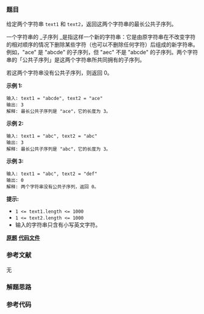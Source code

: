 ### 题目
给定两个字符串 `text1` 和 `text2`，返回这两个字符串的最长公共子序列。

一个字符串的  _子序列  _是指这样一个新的字符串：它是由原字符串在不改变字符的相对顺序的情况下删除某些字符（也可以不删除任何字符）后组成的新字符串。  
例如，"ace" 是 "abcde" 的子序列，但 "aec" 不是 "abcde" 的子序列。两个字符串的「公共子序列」是这两个字符串所共同拥有的子序列。

若这两个字符串没有公共子序列，则返回 0。



**示例 1:**

    
    
    输入: text1 = "abcde", text2 = "ace" 
    输出: 3  
    解释: 最长公共子序列是 "ace"，它的长度为 3。
    

**示例 2:**

    
    
    输入: text1 = "abc", text2 = "abc"
    输出: 3
    解释: 最长公共子序列是 "abc"，它的长度为 3。
    

**示例 3:**

    
    
    输入: text1 = "abc", text2 = "def"
    输出: 0
    解释: 两个字符串没有公共子序列，返回 0。
    



**提示:**

  * `1 <= text1.length <= 1000`
  * `1 <= text2.length <= 1000`
  * 输入的字符串只含有小写英文字符。

 **[原题](https://leetcode-cn.com/problems/longest-common-subsequence/)**    **[代码文件]()**


### 参考文献
无

### 解题思路




### 参考代码

```go


```




